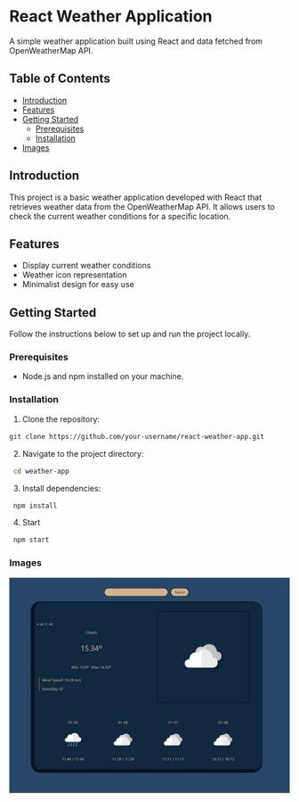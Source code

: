 # React Weather Application

A simple weather application built using React and data fetched from OpenWeatherMap API.

## Table of Contents

- [Introduction](#introduction)
- [Features](#features)
- [Getting Started](#getting-started)
  - [Prerequisites](#prerequisites)
  - [Installation](#installation)
- [Images](#images)

## Introduction

This project is a basic weather application developed with React that retrieves weather data from the OpenWeatherMap API. It allows users to check the current weather conditions for a specific location.

## Features

- Display current weather conditions
- Weather icon representation
- Minimalist design for easy use

## Getting Started

Follow the instructions below to set up and run the project locally.

### Prerequisites

- Node.js and npm installed on your machine.

### Installation

1. Clone the repository:

  ```bash
  git clone https://github.com/your-username/react-weather-app.git
  ```
2. Navigate to the project directory:
 ```bash
  cd weather-app
 ```
3. Install dependencies:
 ```bash
  npm install
 ```

4. Start
 ```bash
  npm start
 ```
### Images

![Screenshot](/public/Print.png)
